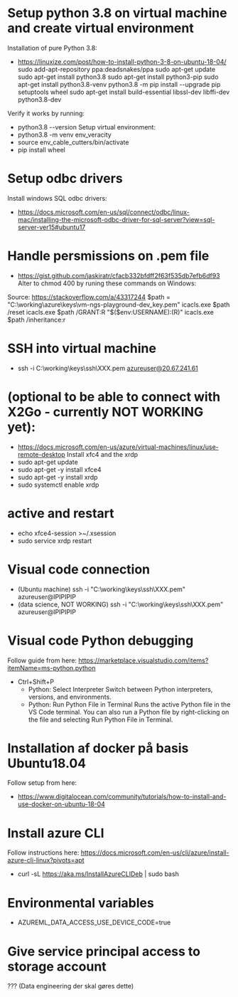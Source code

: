 # Setup python 3.8 on virtual machine and create virtual environment
Installation of pure Python 3.8:
* https://linuxize.com/post/how-to-install-python-3-8-on-ubuntu-18-04/
sudo add-apt-repository ppa:deadsnakes/ppa
sudo apt-get update
sudo apt-get install python3.8
sudo apt-get install python3-pip
sudo apt-get install python3.8-venv
python3.8 -m pip install --upgrade pip setuptools wheel
sudo apt-get install build-essential libssl-dev libffi-dev python3.8-dev

Verify it works by running:
* python3.8 --version
Setup virtual environment:
* python3.8 -m venv env_veracity
* source env_cable_cutters/bin/activate
* pip install wheel


# Setup odbc drivers 
Install windows SQL odbc drivers:
* https://docs.microsoft.com/en-us/sql/connect/odbc/linux-mac/installing-the-microsoft-odbc-driver-for-sql-server?view=sql-server-ver15#ubuntu17



# Handle persmissions on .pem file 
* https://gist.github.com/jaskiratr/cfacb332bfdff2f63f535db7efb6df93 
Alter to chmod 400 by runing these commands on Windows: 

Source: https://stackoverflow.com/a/43317244
$path = "C:\working\azure\keys\vm-ngs-playground-dev_key.pem"
icacls.exe $path /reset
icacls.exe $path /GRANT:R "$($env:USERNAME):(R)"
icacls.exe $path /inheritance:r

# SSH into virtual machine 
* ssh -i C:\working\keys\ssh\XXX.pem azureuser@20.67.241.61 

# (optional to be able to connect with X2Go - currently NOT WORKING yet):
* https://docs.microsoft.com/en-us/azure/virtual-machines/linux/use-remote-desktop 
Install xfc4 and the xrdp 
* sudo apt-get update
* sudo apt-get -y install xfce4
* sudo apt-get -y install xrdp
* sudo systemctl enable xrdp

# active and restart
* echo xfce4-session >~/.xsession
* sudo service xrdp restart 


# Visual code connection 
* (Ubuntu machine) ssh -i "C:\working\keys\ssh\XXX.pem" azureuser@IPIPIPIP
* (data science, NOT WORKING) ssh -i "C:\working\keys\ssh\XXX.pem" azureuser@IPIPIPIP

# Visual code Python debugging 
Follow guide from here: https://marketplace.visualstudio.com/items?itemName=ms-python.python 
* Ctrl+Shift+P 
	* Python: Select Interpreter	Switch between Python interpreters, versions, and environments.
	* Python: Run Python File in Terminal	Runs the active Python file in the VS Code terminal. You can also run a Python file by right-clicking on the file and selecting Run Python File in Terminal.

# Installation af docker på basis Ubuntu18.04 
Follow setup from here:
* https://www.digitalocean.com/community/tutorials/how-to-install-and-use-docker-on-ubuntu-18-04


# Install azure CLI
Follow instructions here: https://docs.microsoft.com/en-us/cli/azure/install-azure-cli-linux?pivots=apt
* curl -sL https://aka.ms/InstallAzureCLIDeb | sudo bash 


# Environmental variables 
* AZUREML_DATA_ACCESS_USE_DEVICE_CODE=true


# Give service principal access to storage account 
??? (Data engineering der skal gøres dette)